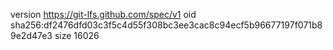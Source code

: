 version https://git-lfs.github.com/spec/v1
oid sha256:df2476dfd03c3f5c4d55f308bc3ee3cac8c94ecf5b96677197f071b89e2d47e3
size 16026
